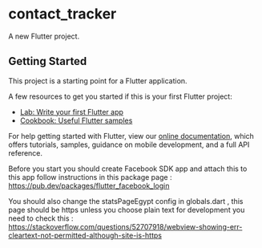 # contact_tracker

A new Flutter project.

## Getting Started

This project is a starting point for a Flutter application.

A few resources to get you started if this is your first Flutter project:

- [Lab: Write your first Flutter app](https://flutter.dev/docs/get-started/codelab)
- [Cookbook: Useful Flutter samples](https://flutter.dev/docs/cookbook)

For help getting started with Flutter, view our
[online documentation](https://flutter.dev/docs), which offers tutorials,
samples, guidance on mobile development, and a full API reference.


Before you start you should create Facebook SDK app and attach this to this app follow instructions in this package page :
https://pub.dev/packages/flutter_facebook_login


You should also change the statsPageEgypt config in globals.dart , this page should be https unless you choose plain text for development you need to check this :
https://stackoverflow.com/questions/52707918/webview-showing-err-cleartext-not-permitted-although-site-is-https
